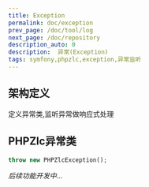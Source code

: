 ```yaml
---
title: Exception
permalink: doc/exception
prev_page: /doc/tool/log
next_page: /doc/repository
description_auto: 0
description:  异常(Exception)
tags: symfony,phpzlc,exception,异常监听
---
```


## 架构定义

定义异常类,监听异常做响应式处理

## PHPZlc异常类

```php
throw new PHPZlcException();
```

_后续功能开发中..._